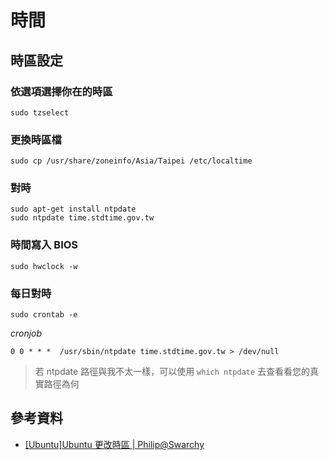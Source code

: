 # 時間

## 時區設定

### 依選項選擇你在的時區

```shell
sudo tzselect
```

### 更換時區檔

```shell
sudo cp /usr/share/zoneinfo/Asia/Taipei /etc/localtime
```

### 對時


```shell
sudo apt-get install ntpdate
sudo ntpdate time.stdtime.gov.tw
```

### 時間寫入 BIOS

```shell
sudo hwclock -w
```



### 每日對時

```shell
sudo crontab -e
```
*cronjob*

```shell
0 0 * * *  /usr/sbin/ntpdate time.stdtime.gov.tw > /dev/null
```

> 若 ntpdate 路徑與我不太一樣，可以使用 `which ntpdate` 去查看看您的真實路徑為何


## 參考資料
* [[Ubuntu]Ubuntu 更改時區 | Philip@Swarchy](https://philipatswarchy.wordpress.com/2007/03/19/ubuntu-change-time-zone/)
